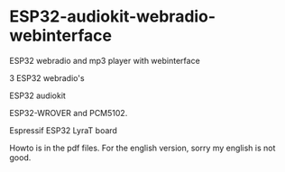 # ESP32-audiokit-webradio-webinterface
ESP32 webradio and mp3 player with webinterface


3 ESP32 webradio's 

ESP32 audiokit 

ESP32-WROVER and PCM5102. 

Espressif ESP32 LyraT board

Howto is in the pdf files. For the english version, sorry my english is not good.

